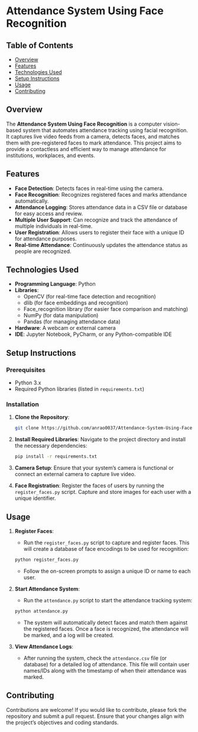 # Attendance System Using Face Recognition

## Table of Contents
- [Overview](#overview)
- [Features](#features)
- [Technologies Used](#technologies-used)
- [Setup Instructions](#setup-instructions)
- [Usage](#usage)
- [Contributing](#contributing)


## Overview
The **Attendance System Using Face Recognition** is a computer vision-based system that automates attendance tracking using facial recognition. It captures live video feeds from a camera, detects faces, and matches them with pre-registered faces to mark attendance. This project aims to provide a contactless and efficient way to manage attendance for institutions, workplaces, and events.

## Features
- **Face Detection**: Detects faces in real-time using the camera.
- **Face Recognition**: Recognizes registered faces and marks attendance automatically.
- **Attendance Logging**: Stores attendance data in a CSV file or database for easy access and review.
- **Multiple User Support**: Can recognize and track the attendance of multiple individuals in real-time.
- **User Registration**: Allows users to register their face with a unique ID for attendance purposes.
- **Real-time Attendance**: Continuously updates the attendance status as people are recognized.

## Technologies Used
- **Programming Language**: Python
- **Libraries**:
  - OpenCV (for real-time face detection and recognition)
  - dlib (for face embeddings and recognition)
  - Face_recognition library (for easier face comparison and matching)
  - NumPy (for data manipulation)
  - Pandas (for managing attendance data)
- **Hardware**: A webcam or external camera
- **IDE**: Jupyter Notebook, PyCharm, or any Python-compatible IDE

## Setup Instructions

### Prerequisites
- Python 3.x
- Required Python libraries (listed in `requirements.txt`)

### Installation
1. **Clone the Repository**:
   ```bash
   git clone https://github.com/anrao0037/Attendance-System-Using-Face-Recognition.git
   ```

2. **Install Required Libraries**:
   Navigate to the project directory and install the necessary dependencies:
   ```bash
   pip install -r requirements.txt
   ```

3. **Camera Setup**:
   Ensure that your system’s camera is functional or connect an external camera to capture live video.

4. **Face Registration**:
   Register the faces of users by running the `register_faces.py` script. Capture and store images for each user with a unique identifier.

## Usage

1. **Register Faces**:
   - Run the `register_faces.py` script to capture and register faces. This will create a database of face encodings to be used for recognition:
   ```bash
   python register_faces.py
   ```
   - Follow the on-screen prompts to assign a unique ID or name to each user.

2. **Start Attendance System**:
   - Run the `attendance.py` script to start the attendance tracking system:
   ```bash
   python attendance.py
   ```
   - The system will automatically detect faces and match them against the registered faces. Once a face is recognized, the attendance will be marked, and a log will be created.

3. **View Attendance Logs**:
   - After running the system, check the `attendance.csv` file (or database) for a detailed log of attendance. This file will contain user names/IDs along with the timestamp of when their attendance was marked.

## Contributing
Contributions are welcome! If you would like to contribute, please fork the repository and submit a pull request. Ensure that your changes align with the project’s objectives and coding standards.

